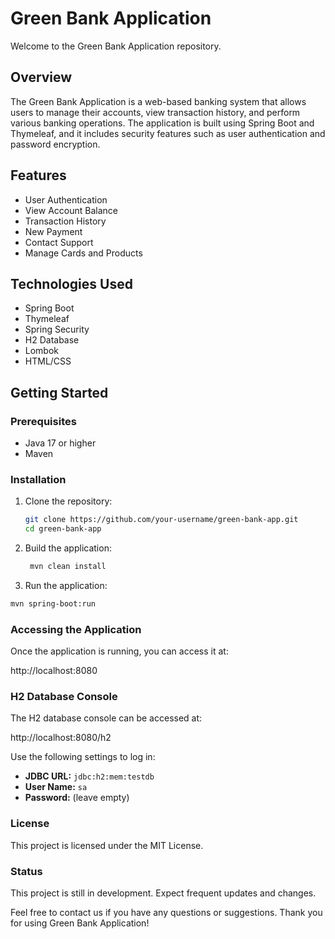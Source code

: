 # Green Bank Application

Welcome to the Green Bank Application repository.

## Overview

The Green Bank Application is a web-based banking system that allows users to manage their accounts, view transaction history, and perform various banking operations. The application is built using Spring Boot and Thymeleaf, and it includes security features such as user authentication and password encryption.

## Features

- User Authentication
- View Account Balance
- Transaction History
- New Payment
- Contact Support
- Manage Cards and Products

## Technologies Used

- Spring Boot
- Thymeleaf
- Spring Security
- H2 Database
- Lombok
- HTML/CSS


## Getting Started

### Prerequisites

- Java 17 or higher
- Maven

### Installation

1. Clone the repository:
   ```bash
   git clone https://github.com/your-username/green-bank-app.git
   cd green-bank-app

2. Build the application:
   ```bash
    mvn clean install

3. Run the application:
  ```bash
  mvn spring-boot:run
   ```

### Accessing the Application

Once the application is running, you can access it at:

http://localhost:8080


### H2 Database Console

The H2 database console can be accessed at:

http://localhost:8080/h2

Use the following settings to log in:
- **JDBC URL:** `jdbc:h2:mem:testdb`
- **User Name:** `sa`
- **Password:** (leave empty)

### License

This project is licensed under the MIT License.

### Status

This project is still in development. Expect frequent updates and changes.

Feel free to contact us if you have any questions or suggestions. Thank you for using Green Bank Application!
